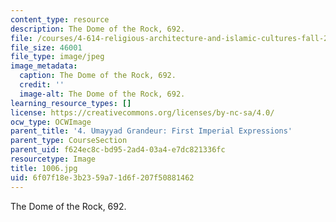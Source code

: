 ```yaml
---
content_type: resource
description: The Dome of the Rock, 692.
file: /courses/4-614-religious-architecture-and-islamic-cultures-fall-2002/6f07f18e3b2359a71d6f207f50881462_1006.jpg
file_size: 46001
file_type: image/jpeg
image_metadata:
  caption: The Dome of the Rock, 692.
  credit: ''
  image-alt: The Dome of the Rock, 692.
learning_resource_types: []
license: https://creativecommons.org/licenses/by-nc-sa/4.0/
ocw_type: OCWImage
parent_title: '4. Umayyad Grandeur: First Imperial Expressions'
parent_type: CourseSection
parent_uid: f624ec8c-bd95-2ad4-03a4-e7dc821336fc
resourcetype: Image
title: 1006.jpg
uid: 6f07f18e-3b23-59a7-1d6f-207f50881462
---
```

The Dome of the Rock, 692.